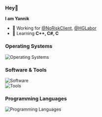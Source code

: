 ### Hey👋

**I am Yannik**

- 🔮 Working for [@NoRiskClient](https://github.com/NoRiskClient/), [@HGLabor](https://github.com/HGLabor/)
- 🦺 Learning **C++, C#, C** 

### Operating Systems
![Operating Systems](https://skillicons.dev/icons?i=windows,linux)

### Software & Tools
![Software](https://skillicons.dev/icons?i=docker,vscode,idea,mongodb,mysql)
<br>
![Tools](https://skillicons.dev/icons?i=github,git,gradle,maven,nodejs,discordjs,cloudflare)


### Programming Languages
![Programming Languages](https://skillicons.dev/icons?i=kotlin,java,js,ts,py,css,html,lua,)
